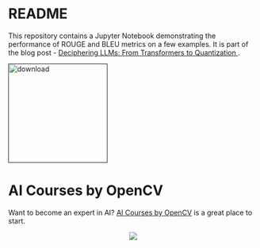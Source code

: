 # README
This repository contains a Jupyter Notebook demonstrating the performance of ROUGE and BLEU metrics on a few examples. It is part of the blog post - [Deciphering LLMs: From Transformers to Quantization
](https://learnopencv.com/deciphering-llms/).

<!-- <img src="" alt="" width="900"> -->

[<img src="https://learnopencv.com/wp-content/uploads/2022/07/download-button-e1657285155454.png" alt="download" width="200">]()

# AI Courses by OpenCV

Want to become an expert in AI? [AI Courses by OpenCV](https://opencv.org/courses/) is a great place to start. 

<a href="https://opencv.org/courses/">
<p align="center"> 
<img src="https://learnopencv.com/wp-content/uploads/2023/01/AI-Courses-By-OpenCV-Github.png">
</p>
</a>